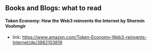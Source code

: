 ## Books and Blogs: what to read

#### Token Economy: How the Web3 reinvents the Internet by Shermin Voshmgir
* link: https://www.amazon.com/Token-Economy-Web3-reinvents-Internet/dp/3982103819

#### 
